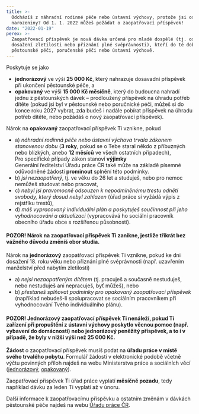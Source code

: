 ```yaml
---
title: >-
  Odcházíš z náhradní rodinné péče nebo ústavní výchovy, protože jsi oslavil 18.
  narozeniny? Od 1. 1. 2022 můžeš požádat o zaopatřovací příspěvek!
date: "2022-01-19"
perex: >-
  Zaopatřovací příspěvek je nová dávka určená pro mladé dospělé (tj. osoby po
  dosažení zletilosti nebo přiznání plné svéprávnosti), kteří do té doby byli v
  pěstounské péči, poručenské péči nebo ústavní výchově.
---
```


<p>Poskytuje se jako</p><ul><li><strong>jednorázový</strong> ve výši <strong>25 000 Kč</strong>, který nahrazuje dosavadní příspěvek při ukončení pěstounské péče, a</li><li><strong>opakovaný</strong> ve výši <strong>15 000 Kč měsíčně</strong>, který do budoucna nahradí jednu z pěstounských dávek – prodloužený příspěvek na úhradu potřeb dítěte (pokud jsi byl v pěstounské nebo poručnické péči, můžeš si do konce roku 2027 vybrat, zda budeš i nadále pobírat příspěvek na úhradu potřeb dítěte, nebo požádáš o nový zaopatřovací příspěvek).</li></ul><p>Nárok na <strong>opakovaný</strong> zaopatřovací příspěvek Ti vznikne, pokud</p><ul><li>a) <em>náhradní rodinná péče nebo ústavní výchova trvala zákonem stanovenou dobu</em> (<strong>3 roky</strong>, pokud se o Tebe staral někdo z příbuzných nebo blízkých, anebo <strong>12 měsíců</strong> ve všech ostatních případech),<br />Pro specifické případy zákon stanoví <strong>výjimky</strong><br />Generální ředitelství Úřadu práce ČR také může na základě písemné odůvodněné žádosti <strong>prominout</strong> splnění této podmínky.</li><li>b) <em>jsi nezaopatřený</em>, tj. ve věku do 26 let a studuješ, nebo pro nemoc nemůžeš studovat nebo pracovat,</li><li>c) <em>nebyl jsi pravomocně odsouzen k nepodmíněnému trestu odnětí svobody, který dosud nebyl zahlazen</em> (úřad práce si vyžádá výpis z rejstříku trestů),</li><li>d) <em>máš vypracovaný individuální plán a poskytuješ součinnost při jeho vyhodnocování a aktualizaci</em> (vypracovává ho sociální pracovník obecního úřadu obce s rozšířenou působností).</li></ul><h4>POZOR! Nárok na zaopatřovací příspěvek Ti zanikne, jestliže třikrát bez vážného důvodu změníš obor studia.</h4><p> </p><p>Nárok na <strong>jednorázový</strong> zaopatřovací příspěvek Ti vznikne, pokud ke dni dosažení 18. roku věku nebo přiznání plné svéprávnosti (např. uzavřením manželství před nabytím zletilosti)</p><ul><li>a) <em>nejsi nezaopatřeným dítětem</em>  (tj. pracuješ a současně nestuduješ, nebo nestuduješ ani nepracuješ, byť můžeš), nebo</li><li>b) <em>přestaneš splňovat podmínky pro opakovaný zaopatřovací příspěvek</em> (například nebudeš-li spolupracovat se sociálním pracovníkem při vyhodnocování Tvého individuálního plánu).</li></ul><h4>POZOR! Jednorázový zaopatřovací příspěvek Ti nenáleží, pokud Ti zařízení při propuštění z ústavní výchovy poskytlo věcnou pomoc (např. vybavení do domácnosti) nebo jednorázový peněžitý příspěvek, a to i v případě, že byly v nižší výši než 25 000 Kč.</h4><p> </p><p><strong>Žádost</strong> o zaopatřovací příspěvek musíš podat na <strong>úřadu práce v místě svého trvalého pobytu</strong>. Formulář žádosti v elektronické podobě včetně výčtu povinných příloh najdeš na webu Ministerstva práce a sociálních věcí (<a href="https://www.mpsv.cz/web/cz/-/zadost-o-zaopatrovaci-prispevek-jednorazovy" target="_blank">jednorázový</a>, <a href="https://www.mpsv.cz/web/cz/-/zadost-o-zaopatrovaci-prispevek-opakujici-se" target="_blank">opakovaný</a>).</p><p>Zaopatřovací příspěvek Ti úřad práce vyplatí <strong>měsíčně pozadu</strong>, tedy například dávku za leden Ti vyplatí až v únoru.</p><p>Další informace k zaopatřovacímu příspěvku a ostatním změnám v dávkách pěstounské péče najdeš na webu <a href="https://www.uradprace.cz/web/cz/davky-pestounske-pece-a-zaopatrovaci-prispevky1" target="_blank">Úřadu práce ČR</a>.</p>
